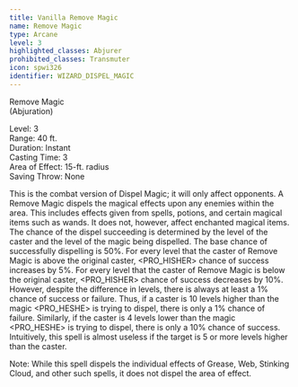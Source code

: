 ```yaml
---
title: Vanilla Remove Magic
name: Remove Magic
type: Arcane
level: 3
highlighted_classes: Abjurer
prohibited_classes: Transmuter
icon: spwi326
identifier: WIZARD_DISPEL_MAGIC
---
```

Remove Magic  
(Abjuration)  
  
Level: 3  
Range: 40 ft.  
Duration: Instant  
Casting Time: 3   
Area of Effect: 15-ft. radius  
Saving Throw: None  
  
This is the combat version of Dispel Magic; it will only affect opponents. A Remove Magic dispels the magical effects upon any enemies within the area. This includes effects given from spells, potions, and certain magical items such as wands. It does not, however, affect enchanted magical items. The chance of the dispel succeeding is determined by the level of the caster and the level of the magic being dispelled. The base chance of successfully dispelling is 50%. For every level that the caster of Remove Magic is above the original caster, &lt;PRO_HISHER&gt; chance of success increases by 5%. For every level that the caster of Remove Magic is below the original caster, &lt;PRO_HISHER&gt; chance of success decreases by 10%. However, despite the difference in levels, there is always at least a 1% chance of success or failure. Thus, if a caster is 10 levels higher than the magic &lt;PRO_HESHE&gt; is trying to dispel, there is only a 1% chance of failure. Similarly, if the caster is 4 levels lower than the magic &lt;PRO_HESHE&gt; is trying to dispel, there is only a 10% chance of success. Intuitively, this spell is almost useless if the target is 5 or more levels higher than the caster.  
  
Note: While this spell dispels the individual effects of Grease, Web, Stinking Cloud, and other such spells, it does not dispel the area of effect.  
